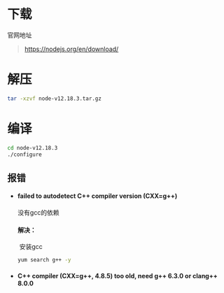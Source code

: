 # 下载 

官网地址

> https://nodejs.org/en/download/

# 解压

```bash
tar -xzvf node-v12.18.3.tar.gz
```

# 编译

```bash
cd node-v12.18.3
./configure
```

## 报错

- #### failed to autodetect C++ compiler version (CXX=g++)

    没有gcc的依赖

    #### 解决：

    ​	安装gcc

    ```bash
    yum search g++ -y
    ```

- ####  C++ compiler (CXX=g++, 4.8.5) too old, need g++ 6.3.0 or clang++ 8.0.0